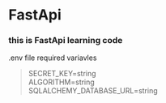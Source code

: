 # FastApi


### this is FastApi learning code


.env file required variavles
>SECRET_KEY=string<br/>
>ALGORITHM=string<br/>
>SQLALCHEMY_DATABASE_URL=string<br/>
